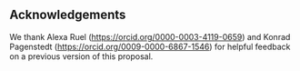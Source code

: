 ## Acknowledgements

We thank Alexa Ruel (<https://orcid.org/0000-0003-4119-0659>) and Konrad Pagenstedt (<https://orcid.org/0009-0000-6867-1546>) for helpful feedback on a previous version of this proposal.